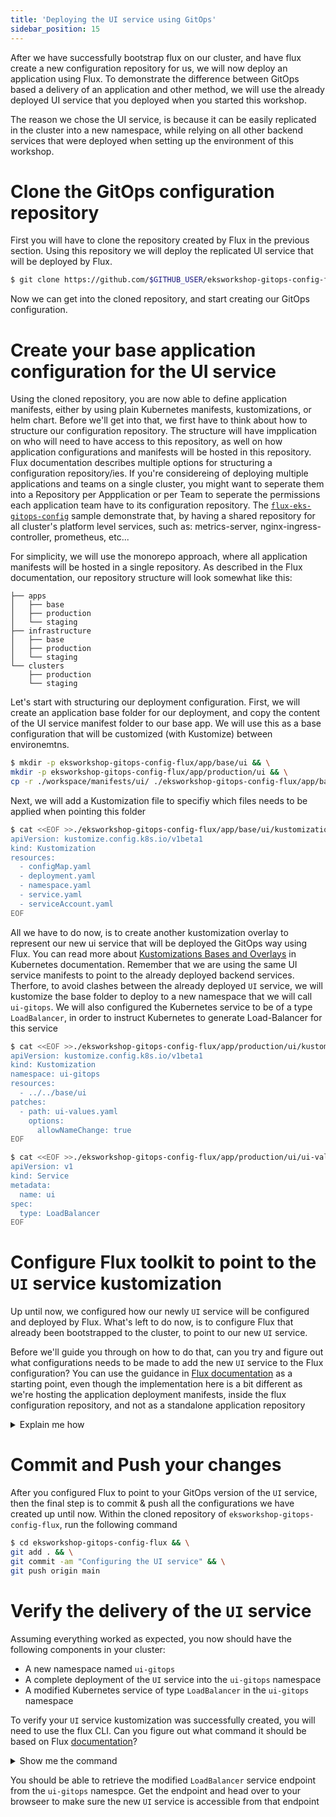 ```yaml
---
title: 'Deploying the UI service using GitOps'
sidebar_position: 15
---
```


After we have successfully bootstrap flux on our cluster, and have flux create a new configuration repository for us, we will now deploy an application using Flux.
To demonstrate the difference between GitOps based a delivery of an application and other method, we will use the already deployed UI service that you deployed when you started this workshop.

The reason we chose the UI service, is because it can be easily replicated in the cluster into a new namespace, while relying on all other backend services that were deployed when setting up the environment of this workshop.

# Clone the GitOps configuration repository

First you will have to clone the repository created by Flux in the previous section. Using this repository we will deploy the replicated UI service that will be deployed by Flux.

```bash test=false
$ git clone https://github.com/$GITHUB_USER/eksworkshop-gitops-config-flux.git
```

Now we can get into the cloned repository, and start creating our GitOps configuration.

# Create your base application configuration for the UI service

Using the cloned repository, you are now able to define application manifests, either by using plain Kubernetes manifests, kustomizations, or helm chart. Before we'll get into that, we first have to think about how to structure our configuration repository. The structure will have impplication on who will need to have access to this repository, as well on how application configurations and manifests will be hosted in this repository. Flux documentation describes multiple options for structuring a configuration repository/ies. If you're considereing of deploying multiple applications and teams on a single cluster, you might want to seperate them into a Repository per Appplication or per Team to seperate the permissions each application team have to its configuration repository. The [`flux-eks-gitops-config`](https://github.com/aws-samples/flux-eks-gitops-config) sample demonstrate that, by having a shared repository for all cluster's platform level services, such as: metrics-server, nginx-ingress-controller, prometheus, etc...

For simplicity, we will use the monorepo approach, where all application manifests will be hosted in a single repository. As described in the Flux documentation, our repository structure will look somewhat like this:

```
├── apps
│   ├── base
│   ├── production
│   └── staging
├── infrastructure
│   ├── base
│   ├── production
│   └── staging
└── clusters
    ├── production
    └── staging
```

Let's start with structuring our deployment configuration.
First, we will create an application base folder for our deployment, and copy the content of the UI service manifest folder to our base app. We will use this as a base configuration that will be customized (with Kustomize) between environemtns.

```bash
$ mkdir -p eksworkshop-gitops-config-flux/app/base/ui && \
mkdir -p eksworkshop-gitops-config-flux/app/production/ui && \
cp -r ./workspace/manifests/ui/ ./eksworkshop-gitops-config-flux/app/base/ui/
```

Next, we will add a Kustomization file to specifiy which files needs to be applied when pointing this folder

```bash
$ cat <<EOF >>./eksworkshop-gitops-config-flux/app/base/ui/kustomization.yaml
apiVersion: kustomize.config.k8s.io/v1beta1
kind: Kustomization
resources:
  - configMap.yaml
  - deployment.yaml
  - namespace.yaml
  - service.yaml
  - serviceAccount.yaml
EOF
```

All we have to do now, is to create another kustomization overlay to represent our new ui service that will be deployed the GitOps way using Flux. You can read more about [Kustomizations Bases and Overlays](https://kubernetes.io/docs/tasks/manage-kubernetes-objects/kustomization/#bases-and-overlays) in Kubernetes documentation. Remember that we are using the same UI service manifests to point to the already deployed backend services. Therfore, to avoid clashes between the already deployed `UI` service, we will kustomize the base folder to deploy to a new namespace that we will call `ui-gitops`. We will also configured the Kubernetes service to be of a type `LoadBalancer`, in order to instruct Kubernetes to generate Load-Balancer for this service

```bash
$ cat <<EOF >>./eksworkshop-gitops-config-flux/app/production/ui/kustomization.yaml
apiVersion: kustomize.config.k8s.io/v1beta1
kind: Kustomization
namespace: ui-gitops
resources:
  - ../../base/ui
patches:
  - path: ui-values.yaml
    options:
      allowNameChange: true
EOF

$ cat <<EOF >>./eksworkshop-gitops-config-flux/app/production/ui/ui-values.yaml
apiVersion: v1
kind: Service
metadata:
  name: ui
spec:
  type: LoadBalancer
EOF
```

# Configure Flux toolkit to point to the `UI` service kustomization

Up until now, we configured how our newly `UI` service will be configured and deployed by Flux.
What's left to do now, is to configure Flux that already been bootstrapped to the cluster, to point to our new `UI` service.

Before we'll guide you through on how to do that, can you try and figure out what configurations needs to be made to add the new `UI` service to the Flux configuration?
You can use the guidance in [Flux documentation](https://fluxcd.io/flux/get-started/#add-podinfo-repository-to-flux) as a starting point, even though the implementation here is a bit different as we're hosting the application deployment manifests, inside the flux configuration repository, and not as a standalone application repository

<details><summary>Explain me how</summary>
<p>

To point Flux configuration to the `UI` service kustomization, we will have to add a Flux Kustomization configuration (not to be confused with Kubernetes Kustomization described previously).
[Flux Kustomization](https://fluxcd.io/flux/components/kustomize/kustomization/) defines the source to fetch from, the reconciliation interval, and the target namespace. The source to fetch from can be any object configured by Flux [Source Controller](https://fluxcd.io/flux/components/source/). The flux bootstrap process automatically generates a source git repository with the name of `flux-system` that points to our newly created repository ( the `eksworkshop-gitops-config-flux` that was created earlier). Thise GitRepository is configured under the path of `./eksworkshop-gitops-config-flux/clusters/production/flux-system/gotk-sync.yaml`. The content of this file looks like this:

```yaml
---
apiVersion: source.toolkit.fluxcd.io/v1beta2
kind: GitRepository
metadata:
  name: flux-system
  namespace: flux-system
spec:
  interval: 1m0s
  ref:
    branch: main
  secretRef:
    name: flux-system
  url: ssh://git@github.com/aws-samples/eksworkshop-gitops-config-flux
---
apiVersion: kustomize.toolkit.fluxcd.io/v1beta2
kind: Kustomization
metadata:
  name: flux-system
  namespace: flux-system
spec:
  interval: 10m0s
  path: ./clusters/production
  prune: true
  sourceRef:
    kind: GitRepository
    name: flux-system
```

As you can see in the above snippet, the `GitRepository` named `flux-system` that is deployed in the namespace `flux-system`, points to the newly generated git repository.

Since we are using the monorepo approach in this workshop module, we can simply point out Flux kustomization to use the configured Flux `GitRepository` object, and retrieve our new `UI` service manifests from it (Remember - we are hosting both the Flux toolkit configuration and the application manifests configuration in the same repository). To create it, use the following command:

```bash
$ cat <<EOF >>./eksworkshop-gitops-config-flux/clusters/production/ui-kustomization.yaml
apiVersion: kustomize.toolkit.fluxcd.io/v1beta2
kind: Kustomization
metadata:
  name: ui
  namespace: flux-system
spec:
  interval: 5m0s
  path: ./app/production/ui
  prune: true
  sourceRef:
    kind: GitRepository
    name: flux-system
EOF
```

The important configuration in the above kustomization file is the `path` and the `name` of the `GitRepository`. Pay attention ot the path within this repository, which reflects the kustomization overlay you've defined above on the base `UI` service manifests. Remember: the only changed we made is to override the `namespace` been used, and the `serviceType` of the Kuberntes service of the `UI`

</p>
</details>

# Commit and Push your changes

After you configured Flux to point to your GitOps version of the `UI` service, then the final step is to commit & push all the configurations we have created up until now.
Within the cloned repository of `eksworkshop-gitops-config-flux`, run the following command

```bash
$ cd eksworkshop-gitops-config-flux && \
git add . && \
git commit -am "Configuring the UI service" && \
git push origin main
```

# Verify the delivery of the `UI` service

Assuming everything worked as expected, you now should have the following components in your cluster:

- A new namespace named `ui-gitops`
- A complete deployment of the `UI` service into the `ui-gitops` namespace
- A modified Kubernetes service of type `LoadBalancer` in the `ui-gitops` namespace

To verify your `UI` service kustomization was successfully created, you will need to use the flux CLI. Can you figure out what command it should be based on Flux [documentation](https://fluxcd.io/flux/components/kustomize/kustomization/)?

<details><summary>Show me the command</summary>
<p>

```bash
$ flux get kustomization
```

</p>
</details>

You should be able to retrieve the modified `LoadBalancer` service endpoint from the `ui-gitops` namespce. Get the endpoint and head over to your browseer to make sure the new `UI` service is accessible from that endpoint
